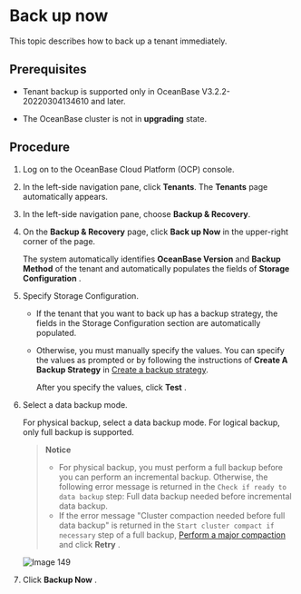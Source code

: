 Back up now
================================

This topic describes how to back up a tenant immediately.

Prerequisites
----------------------------------

* Tenant backup is supported only in OceanBase V3.2.2-20220304134610 and later.

* The OceanBase cluster is not in **upgrading** state.

**Procedure**
----------------------------------

1. Log on to the OceanBase Cloud Platform (OCP) console.

2. In the left-side navigation pane, click **Tenants**.
   The **Tenants** page automatically appears.

3. In the left-side navigation pane, choose **Backup & Recovery**.

4. On the **Backup & Recovery** page, click **Back up Now** in the upper-right corner of the page.

    The system automatically identifies **OceanBase Version** and **Backup Method** of the tenant and automatically populates the fields of **Storage Configuration** .

5. Specify Storage Configuration.

   * If the tenant that you want to back up has a backup strategy, the fields in the Storage Configuration section are automatically populated.

   * Otherwise, you must manually specify the values. You can specify the values as prompted or by following the instructions of **Create A Backup Strategy** in [Create a backup strategy](2.create-a-backup-strategy.md).

     After you specify the values, click **Test** .

6. Select a data backup mode.

   For physical backup, select a data backup mode. For logical backup, only full backup is supported.

   > **Notice**
   >
   > * For physical backup, you must perform a full backup before you can perform an incremental backup. Otherwise, the following error message is returned in the `Check if ready to data backup` step: Full data backup needed before incremental data backup.
   > * If the error message "Cluster compaction needed before full data backup" is returned in the `Start cluster compact if necessary` step of a full backup, [Perform a major compaction](../../4.cluster-features/9.merge-management/4.perform-merge-1.md) and click **Retry** .

   ![Image 149](https://obbusiness-private.oss-cn-shanghai.aliyuncs.com/doc/img/ocp/403-ce/%E7%AB%8B%E5%8D%B3%E5%A4%87%E4%BB%BD-1.png)

7. Click **Backup Now** .
